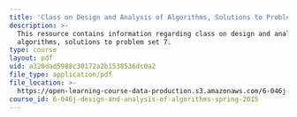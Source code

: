 ```yaml
---
title: 'Class on Design and Analysis of Algorithms, Solutions to Problem Set 7'
description: >-
  This resource contains information regarding class on design and analysis of
  algorithms, solutions to problem set 7.
type: course
layout: pdf
uid: a320dad5988c30172a2b1538536dc0a2
file_type: application/pdf
file_location: >-
  https://open-learning-course-data-production.s3.amazonaws.com/6-046j-design-and-analysis-of-algorithms-spring-2015/a320dad5988c30172a2b1538536dc0a2_MIT6_046JS15_pset7sols.pdf
course_id: 6-046j-design-and-analysis-of-algorithms-spring-2015
---
```

